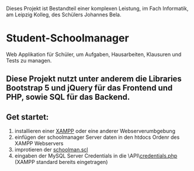 Dieses Projekt ist Bestandteil einer komplexen Leistung, im Fach Informatik, am Leipzig Kolleg, des Schülers Johannes Bela.

# Student-Schoolmanager
Web Applikation für Schüler, um Aufgaben, Hausarbeiten, Klausuren und Tests zu managen.

Diese Projekt nutzt unter anderem die Libraries Bootstrap 5 und jQuery für das Frontend und PHP, sowie SQL für das Backend.
----------
## Get startet:
1. installieren einer [XAMPP](https://www.apachefriends.org/de/index.html) oder eine anderer Webserverumbgebung
2. einfügen der schoolmanager Server daten in den htdocs Ordenr des XAMPP Webservers
3. improtieren der [schoolman.scl](https://github.com/Creepieable/Student-Schoolmanager/tree/main/TestDB)
4. eingaben der MySQL Server Credentials in die \API\\[credentials.php](https://github.com/Creepieable/Student-Schoolmanager/blob/main/SchoolMan/API/credentials.php) (XAMPP standard bereits eingetragen)